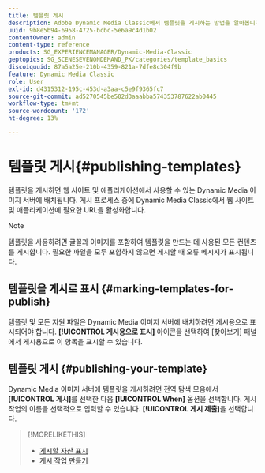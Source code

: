 ```yaml
---
title: 템플릿 게시
description: Adobe Dynamic Media Classic에서 템플릿을 게시하는 방법을 알아봅니다.
uuid: 9b8e5b94-6958-4725-bcbc-5e6a9c4d1b02
contentOwner: admin
content-type: reference
products: SG_EXPERIENCEMANAGER/Dynamic-Media-Classic
geptopics: SG_SCENESEVENONDEMAND_PK/categories/template_basics
discoiquuid: 87a5a25e-210b-4359-821a-7dfe8c304f9b
feature: Dynamic Media Classic
role: User
exl-id: d4315312-195c-453d-a3aa-c5e9f9365fc7
source-git-commit: ad5270545be502d3aaabba574353787622ab0445
workflow-type: tm+mt
source-wordcount: '172'
ht-degree: 13%

---
```


# 템플릿 게시{#publishing-templates}

템플릿을 게시하면 웹 사이트 및 애플리케이션에서 사용할 수 있는 Dynamic Media 이미지 서버에 배치됩니다. 게시 프로세스 중에 Dynamic Media Classic에서 웹 사이트 및 애플리케이션에 필요한 URL을 활성화합니다.

>[!NOTE]
>
>템플릿을 사용하려면 글꼴과 이미지를 포함하여 템플릿을 만드는 데 사용된 모든 컨텐츠를 게시합니다. 필요한 파일을 모두 포함하지 않으면 게시할 때 오류 메시지가 표시됩니다.

##  템플릿을 게시로 표시 {#marking-templates-for-publish}

템플릿 및 모든 지원 파일은 Dynamic Media 이미지 서버에 배치하려면 게시용으로 표시되어야 합니다. **[!UICONTROL 게시용으로 표시]** 아이콘을 선택하여 [찾아보기] 패널에서 게시용으로 이 항목을 표시할 수 있습니다.

## 템플릿 게시 {#publishing-your-template}

Dynamic Media 이미지 서버에 템플릿을 게시하려면 전역 탐색 모음에서 **[!UICONTROL 게시]**&#x200B;를 선택한 다음 **[!UICONTROL When]** 옵션을 선택합니다. 게시 작업의 이름을 선택적으로 입력할 수 있습니다. **[!UICONTROL 게시 제출]**&#x200B;을 선택합니다.

>[!MORELIKETHIS]
>
>* [게시할 자산 표시](publishing-files.md#publish_after_uploading)
>* [게시 작업 만들기](publishing-files.md#creating_a_publish_job)

